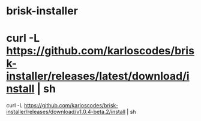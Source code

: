 # brisk-installer


# curl -L https://github.com/karloscodes/brisk-installer/releases/latest/download/install | sh 

curl -L https://github.com/karloscodes/brisk-installer/releases/download/v1.0.4-beta.2/install | sh
